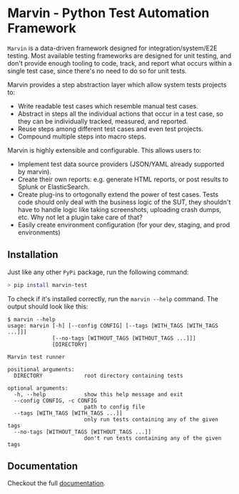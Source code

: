 # Marvin - Python Test Automation Framework

`Marvin` is a data-driven framework designed for integration/system/E2E testing.
Most available testing frameworks are designed for unit testing, and don't provide enough tooling to code, track, and report what occurs within a single test case, since there's no need to do so for unit tests.

Marvin provides a step abstraction layer which allow system tests projects to:

* Write readable test cases which resemble manual test cases.
* Abstract in steps all the individual actions that occur in a test case, so they can be individually tracked, measured, and reported.
* Reuse steps among different test cases and even test projects.
* Compound multiple steps into macro steps.

Marvin is highly extensible and configurable. This allows users to:

* Implement test data source providers (JSON/YAML already supported by marvin).
* Create their own reports: e.g. generate HTML reports, or post results to Splunk or ElasticSearch.
* Create plug-ins to ortogonally extend the power of test cases. Tests code should only deal with the business logic of the SUT, they shouldn't have to handle logic like taking screenshots, uploading crash dumps, etc. Why not let a plugin take care of that?
* Easily create environment configuration (for your dev, staging, and prod environments)

## Installation

Just like any other `PyPi` package, run the following command:

```bash
> pip install marvin-test
```

To check if it's installed correctly, run the `marvin --help` command. The output should look like this:

```
$ marvin --help
usage: marvin [-h] [--config CONFIG] [--tags [WITH_TAGS [WITH_TAGS ...]]]
              [--no-tags [WITHOUT_TAGS [WITHOUT_TAGS ...]]]
              [DIRECTORY]

Marvin test runner

positional arguments:
  DIRECTORY             root directory containing tests

optional arguments:
  -h, --help            show this help message and exit
  --config CONFIG, -c CONFIG
                        path to config file
  --tags [WITH_TAGS [WITH_TAGS ...]]
                        only run tests containing any of the given tags
  --no-tags [WITHOUT_TAGS [WITHOUT_TAGS ...]]
                        don't run tests containing any of the given tags
```
## Documentation

Checkout the full [documentation](docs/main.md).
